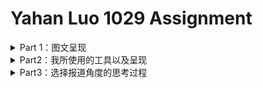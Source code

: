 # Yahan Luo 1029 Assignment
<details>
<summary> Part 1：图文呈现 </summary>
  
## 我国废玻璃回收总量下降 玻璃容器回收再生产业受阻

2019年10月21日，《中国再生资源行业发展报告（2019）》在商务部流通业发展司网站正式发布。该报告显示，2018 年我国废玻璃回收总量为1040吨，同比下降2.8%；同比增长率在十大再生资源类别中排名倒数第二。其中，我国日用玻璃及制品废玻璃回收利用量为300 万吨，占废玻璃总回收利用量的 28.8%，同比下降达2.5%。 

玻璃是一种能百分之百回收的再生物质。据GPI（Glass Package Institute）介绍，回收后的废玻璃可以代替生产同样重量新玻璃中95%的原料，损耗比例仅占5%。即便是耗能较多的“回炉再造”方式，每回收1吨容器玻璃也可节约800公斤石英砂，130公斤烧碱，130公斤石灰石和140升重油。回收废玻璃不仅可以节能，还可以减排。每回收6吨的容器玻璃，就可以少排放1吨二氧化碳。

<p align="center">
	<img src="https://github.com/YahanLuo/2019-Visual-Data-Journalism/blob/master/Assignment%201029/pic1final.png" width="450">
</p>

然而在我国，废玻璃几乎已经被排除在可回收垃圾的范畴之外。体积大，重量重，不易压缩，运输成本高且运输过程危险，都成为收废品商家拒绝废玻璃的理由。而如果从废旧垃圾中分拣玻璃，高昂的人工费将会使企业每卖一吨废玻璃就要“亏损一两百元”。长远来看，国内玻璃市场产能过剩，商品价格低迷。相较于再生玻璃，直接使用原料加工生产的玻璃成本更低。而且，国内绝大多数企业无法达到废玻璃利用的行业要求，无法享受资源再生行业的税收优惠政策。因此，我国废玻璃回收率一直处于较低水平。

但并非各国皆是如此。从全球看来，欧盟的玻璃回收率属领先水平。据FEVE(The European Container Glass Fedration)新公布的数据，欧盟国家的玻璃平均回收率达74%。在美国，各州废旧玻璃回收率不同。以纽约市为例，2019年纽约各街区MGP（Mental，Glass，Plastic）回收率平均约为61%，最高可达100%。

<p align="center">
	<img src="https://github.com/YahanLuo/2019-Visual-Data-Journalism/blob/master/Assignment%201029/pic3final.png" width="450">
</p>

现在，许多发达国家已经通过立法，利用押金制度将玻璃容器纳入城市固废回收的范围之内。这或将成为我国解决废弃玻璃回收率过低的有效途径。据CRI(Container Recycling Institute)的数据，美国有容器存放法规的州平均玻璃容器回收率略高于63%，而没有容器存放法规的州平均回收率仅为24%左右。

<div align = right style = > 记者 | 罗雅涵 </div>

</details>

<details>
 <summary>Part2：我所使用的工具以及呈现</summary>
  
### 数据来源
1. [中华人民共和国商务部流通业发展司：《中国再生资源行业发展报告》（2014年-2019年）](http://ltfzs.mofcom.gov.cn/)
2. [GPI（Glass Package Institute）: Glass Recycling Facts](http://www.gpi.org/recycling/glass-recycling-facts)
3. [GPI（Glass Package Institute）: Carbon Calculator](http://www.gpi.org/recycling/carbon-calculator)
4. [《环境与生活》：我国废旧玻璃制品回收率低 专家建议玻璃瓶强制回收应立法](http://www.hjysh.net/index.php?m=content&c=index&a=show&catid=21&id=1677&from=singlemessage&isappinstalled=0)
5. [FEVE（The European Container Glass Fedration）](https://feve.org/)
6. [NYC（New York City）：Recycling Diversion and Capture Rates](https://www1.nyc.gov/assets/dsny/site/services/recycling)
7. [CRI（Container Recycling Institute）](http://www.container-recycling.org/)

### 参考文献
1. [《上观日报》:每卖一吨就亏一两百元，玻璃静脉产业濒临瘫痪？如何自救](https://www.jfdaily.com/news/detail?id=73929)
2. [《上观日报》:“城市矿产”——废玻璃的回收和利用](https://www.jfdaily.com/news/detail?id=112262)
3. [中华人民共和国国家统计局：国家数据](http://data.stats.gov.cn/search.htm?s=玻璃)
4. [北极星环保网](http://huanbao.bjx.com.cn/)
5. [北极星固废网](gfcl.bjx.com.cn/)
6. [Glass-International](https://www.glass-international.com/)
7. [中国轻工业网: 数说轻工](http://www.clii.com.cn/ssqg/index_2.html)
8. [前瞻数据库](https://d.qianzhan.com/xdata/xsearch?q=%e7%8e%bb%e7%92%83&cls=02)

### 数据收集过程
1. 先是在北极星环保网上注意到了新发布的《中国再生资源行业发展报告（2019）》，于是顺藤摸瓜找到了从2014年到2019年每一年的《中国再生资源行业发展报告》，并找出废玻璃的年产出量和回收量；
2. 企图弄清楚**为什么要回收玻璃**————由此找到了GPI（Glass Package Institute）的官网，并且由此找到了CRI(Container Recycling Institute)的网站；
3. 搞清楚**为什么国内回收玻璃的比率低**————这里很难找到除了采访稿件以外的材料，即便是想要通过算账的方式展示国内费玻璃回收行业的困境，也难以找到说服力的数据，所以作罢；
4. 力图搞清楚**哪些国家厉害以及为什么**————由此找到 Glass-International的网站，并在这个网站上找到了FEVE（The European Container Glass Fedration）的链接页面；
5. 最后，企图指出**我国能怎样解决**。

### 数据分析和呈现的步骤
1. 首先**下定决心**，图片和文字绝对不能展现重复的内容。
2. 其次，梳理出左右的文字内容，包括要呈现的数据。
3. 动脑子，到底哪些内容适合用图来呈现？（害，其实看一眼数据就能感觉到。比如回收一个罐子可以点多久灯那个，真的很适合小图标啊！）
4. 作图之前，再想一遍，有没有更好的图形类别？（比如我把欧盟回收率从柱状图改成了玉珏图，因为我觉得百分比这样表示更好。）
5. Infrogram启动，导入数据，截图。PS启动，导入截图，拼版，导出，完成。
6. 对于无法足够清晰地阐明自己的观点的图表，删掉。（我之前做了一张关于“我国各类别可再生物质年回收量增长率”的折线图，就删掉了。）

</details>

<details>
 <summary>Part3：选择报道角度的思考过程</summary>
  
  ### 究竟是数据新闻还是行业报告？————记一次极度折磨人的选题过程
    
    “神所惩治的人是有福的。——《约伯记》”     “困于心，衡于虑，而后作；——《孟子》”
 
 我必须得承认，这一次的选题非常的折磨我。:new_moon_with_face:
 
 当然，这份折磨是由于我自己的能力不足而带来的，和题目本身没什么关系。下面来说一下我的**心路历程**：

 1. 拿到这个选题时，我首先想的是做一个**好玩直观的信息图**。比方说一个人一年产生的垃圾有多重，堆起来有多高？哪一个国家产生的垃圾最多？这个选题多好！又有意思又具有教育意义。于是，我怀着想好了选题的亢奋的心情点开了B站，准备快乐快乐。但不料自己一个手贱，在输入框里打出了“垃圾 可视化”的字样。于是，我得以看见了别人用视频呈现了我脑子中的东西，甚至比我想象的更加精良。:upside_down_face:（视频分享：[你一年扔多少垃圾？请看各国人均垃圾年产量排名](https://www.bilibili.com/video/av68712464?t=55)）
 
 2. 冷静下来我意识到，**不能单纯企图表现垃圾有多少**，这样的数据可视化仅仅给人带来感官刺激，没有实际的信息增量，而且做得好的人遍地都是。于是乎，我第二次审题，决定找一个领域的垃圾来做文章。正所谓[“陆海空天亮丽的星”](https://www.baidu.com/s?wd=%E9%99%86%E6%B5%B7%E7%A9%BA%E5%A4%A9%E4%BA%AE%E4%B8%BD%E7%9A%84%E6%98%9F&f=12&rsp=0&oq=%E9%99%86%E6%B5%B7%E7%A9%BA%E5%A4%A9%E9%9D%93%E4%B8%BD%E7%9A%84%E6%98%9F&tn=80035161_2_dg&ie=utf-8&usm=1&rsv_pq=9b2b0cac000285d9&rsv_t=98fdzP%2BKC2nljflB%2B3%2BTfN4KZcKbabqrIooEo1ZAEvDdxt5EU2DFX2gUPueSpATq7u0pGg&rqlang=cn)，我寻思着陆地上的垃圾一定有很多人写，那我就写写**海洋垃圾**或者**太空垃圾**吧！这么小众的题目，一定不会有人和我一样。
 
 3. 决定后，我开始寻找数据。从联合国官网/NASA开始，一路靠着垃圾VPN跌跌撞撞翻各种网站。但由于我的VPN实在太垃圾了，一连两天，我都卡在各大报告机构的主页面，烦躁地敲着电脑指板，期盼着这个URL能使我不要再掉回墙内。当然这不是重点，重点是我再三审题后，发现两个细节：“不用面面俱到，而是言之有物。”以及“为首都进入垃圾分类时代做准备”。这下可好，我的太空垃圾选题怎样也不能为首都进入垃圾分类时代做准备啊！:ideograph_advantage:另一方面，海洋垃圾的数据多以[太平洋垃圾带](https://theoceancleanup.com/great-pacific-garbage-patch/)、海水中的塑料微粒以及海洋垃圾对动物的伤害为主题。我个人认为，这些数据很难从一个非常小的切口深挖下去，而且又容易落回到只追求感官刺激的直观可视化。（如果操作不当的话。）于是，我决定放弃企图报道某一垃圾类别的雄心壮志，决定选取**陆地垃圾**（为首都进入垃圾分类时代做准备）中的**一个类别**（篇幅精简、直击重点）来写。
 
 4. 首先，我选取的是**塑料**————这太好理解了，毕竟我刚从飘满塑料瓶和塑料袋的海洋污染页面过来，自然而然想要研究塑料的来龙去脉。这时，我福至心灵，想起十年前的那个六一儿童节（？），限塑令正式颁布的那一天。太好了，做**限塑令后中国塑料袋的利用情况**，题目都想好了，就叫“限塑令十年：天空中飘的是什么”:+1:然而，好的选题都是相似的。我愉快地发现了新京报这篇[“习惯了快递和外卖，你离不开塑料袋”](http://www.bjnews.com.cn/graphic/2019/07/03/598577.html)。害，行吧，换。
 
 5. 到了这个时候，时间已经过去了四天，我越来越烦躁，也越来越郁闷。我到底是个什么垃圾？！:anger:企图从国家数据的官网上寻找答案，发现不存在[垃圾堆肥](http://data.stats.gov.cn/search.htm?s=堆肥)的数据，断了我做**垃圾处理**三大途径占比的心。“**垃圾焚烧发电**补贴即将取消”本可以是一个好选题，但看不懂行业财报的我硬生生放弃了它。三大垃圾处理途径我失去了两条，最后无可避免地走向了**垃圾回收再生**这一无趣又老套的议题。
 
 6. 于是乎，周日晚上疲惫不堪的我，打开了北极星环保网，浏览着固废系统的最新消息，企图寻找一个合适的切入口。《中国再生资源行业发展报告（2019）》跳入了我的眼帘。之前看新闻时遇到的一个词**“低值再生资源”**跳进了我的脑子，看着回收量超低的**废玻璃**，又想起玻璃是出了名的高耗能高污染行业————这一定有不合理之处!
 
 7. 于是，一切就这样发生了。:slightly_smiling_face:

  
  
  
  
  
  
  
  

